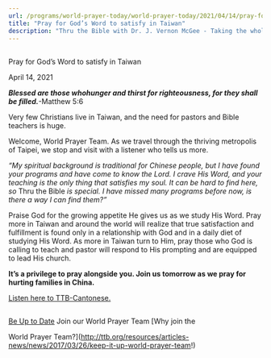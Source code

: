 ```yaml
---
url: /programs/world-prayer-today/world-prayer-today/2021/04/14/pray-for-god-s-word-to-satisfy-in-taiwan
title: "Pray for God’s Word to satisfy in Taiwan"
description: "Thru the Bible with Dr. J. Vernon McGee - Taking the whole Word to the whole world"
---
```







## 
 Pray for God’s Word to satisfy in Taiwan


April 14, 2021




***Blessed are those who******hunger and thirst for righteousness, for they shall be filled.***-Matthew 5:6 

 Very few Christians live in Taiwan, and the need for pastors and Bible teachers is huge.

Welcome, World Prayer Team. As we travel through the thriving metropolis of Taipei, we stop and visit with a listener who tells us more.

*“My spiritual background is traditional for Chinese people, but I have found your programs and have come to know the Lord. I crave His Word, and your teaching is the only thing that satisfies my soul. It can be hard to find here, so* Thru the Bible *is special. I have missed many programs before now, is there a way I can find them?”*

Praise God for the growing appetite He gives us as we study His Word. Pray more in Taiwan and around the world will realize that true satisfaction and fulfillment is found only in a relationship with God and in a daily diet of studying His Word. As more in Taiwan turn to Him, pray those who God is calling to teach and pastor will respond to His prompting and are equipped to lead His church.

**It’s a privilege to pray alongside you. Join us tomorrow as we pray for hurting families in China.**

[Listen here to TTB-Cantonese.](https://ttb.twr.org/home/day,0438/language,YUE)







## 




[Be Up to Date](http://feeds.feedburner.com/WorldPrayerToday "World Prayer Today RSS Feed")
Join our World Prayer Team
[Why join the  

World Prayer Team?](http://ttb.org/resources/articles-news/news/2017/03/26/keep-it-up-world-prayer-team!)




